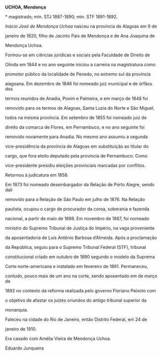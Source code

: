 **UCHOA, Mendonça**



\* magistrado; min. STJ 1887-1890; min. STF 1891-1892.



*Inácio José de Mendonça Uchoa* nasceu na província de Alagoas em 9 de

janeiro de 1820, filho de Jacinto Pais de Mendonça e de Ana Joaquina de

Mendonça Uchoa.



Formou-se em ciências jurídicas e sociais pela Faculdade de Direito de

Olinda em 1844 e no ano seguinte iniciou a carreira na magistratura como

promotor público da localidade de Penedo, no extremo sul da província

alagoana. Em dezembro de 1846 foi nomeado juiz municipal e de órfãos dos

termos reunidos de Anadia, Poxim e Palmeira, e em março de 1848 foi

removido para os termos de Alagoas, Santa Luzia do Norte e São Miguel,

todos na mesma província. Em setembro de 1855 foi nomeado juiz de

direito da comarca de Flores, em Pernambuco, e no ano seguinte foi

removido novamente para Anadia. No mesmo ano assumiu a segunda

vice-presidência da província de Alagoas em substituição ao titular do

cargo, que fora eleito deputado pela província de Pernambuco. Como

vice-presidente presidiu eleições provinciais marcadas por conflitos.

Retornou à judicatura em 1858.



Em 1873 foi nomeado desembargador da Relação de Porto Alegre, sendo dali

removido para a Relação de São Paulo em julho de 1876. Na Relação

paulista, ocupou o cargo de procurador da coroa, soberania e fazenda

nacional, a partir de maio de 1886. Em novembro de 1887, foi nomeado

ministro do Supremo Tribunal de Justiça do Império, na vaga proveniente

da aposentadoria de Luís Antônio Barbosa d’Almeida. Após a proclamação

da República, seguiu para o Supremo Tribunal Federal (STF), tribunal

constitucional criado em outubro de 1890 segundo o modelo da Suprema

Corte norte-americana e instalado em fevereiro de 1891. Permaneceu,

contudo, pouco mais de um ano na corte, sendo aposentado em de março de

1892 no contexto da reforma realizada pelo governo Floriano Peixoto com

o objetivo de afastar os juízes oriundos do antigo tribunal superior da

monarquia.



Faleceu na cidade do Rio de Janeiro, então Distrito Federal, em 24 de

janeiro de 1910.



Era casado com Amélia Vieira de Mendonça Uchoa.



Eduardo Junqueira



